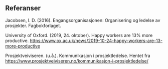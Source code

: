 ## Referanser

Jacobsen, I. D. (2016). Engangsorganisasjonen: Organisering og ledelse av prosjekter. Fagbokforlaget.

University of Oxford. (2019, 24. oktober). Happy workers are 13% more productive. https://www.ox.ac.uk/news/2019-10-24-happy-workers-are-13-more-productive

Prosjektveiviseren. (u.å.). Kommunikasjon i prosjektledelse. Hentet fra https://www.prosjektveiviseren.no/kommunikasjon-i-prosjektledelse/
